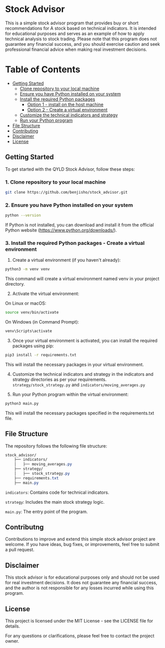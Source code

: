 # Stock Advisor

This is a simple stock advisor program that provides buy or short recommendations for A stock based on technical indicators.
It is intended for educational purposes and serves as an example of how to apply technical analysis to stock trading.
Please note that this program does not guarantee any financial success, and you should exercise caution and seek professional financial advice when making real investment decisions.

# Table of Contents
- [Getting Started](#getting-started)
    - [Clone repository to your local machine](#1-clone-repository-to-your-local-machine)
    - [Ensure you have Python installed on your system](#2-ensure-you-have-python-installed-on-your-system)
    - [Install the required Python packages](#3-install-the-required-python-packages)
        - [Option 1 - install on the host machine](#option-1---install-on-the-host-machine)
        - [Option 2 - Create a virtual environment](#option-2---create-a-virtual-environment)
    - [Customize the technical indicators and strategy](#4-customize-the-technical-indicators-and-strategy)
    - [Run your Python program](#5-run-your-python-program)
- [File Structure](#file-structure)
- [Contributing](#contributing)
- [Disclaimer](#disclaimer)
- [License](#license)

## Getting Started
To get started with the QYLD Stock Advisor, follow these steps:

### 1. Clone repository to your local machine
```bash
git clone https://github.com/benjisho/stock_advisor.git
```
### 2. Ensure you have Python installed on your system
```bash
python --version
```
If Python is not installed, you can download and install it from the official Python website (https://www.python.org/downloads/).

### 3. Install the required Python packages - Create a virtual environment
1. Create a virtual environment (if you haven't already):
```bash
python3 -m venv venv
```
This command will create a virtual environment named venv in your project directory.

2. Activate the virtual environment:

On Linux or macOS:
```bash
source venv/bin/activate
```
On Windows (in Command Prompt):
```bash
venv\Scripts\activate
```
3. Once your virtual environment is activated, you can install the required packages using pip:
```bash
pip3 install -r requirements.txt
```
This will install the necessary packages in your virtual environment.

4. Customize the technical indicators and strategy in the indicators and strategy directories as per your requirements.
`strategy/stock_strategy.py` and `indicators/moving_averages.py`

5. Run your Python program within the virtual environment:
```bash
python3 main.py
```
This will install the necessary packages specified in the requirements.txt file.

## File Structure
The repository follows the following file structure:

```css
stock_advisor/
    ├── indicators/
    │   ├── moving_averages.py
    ├── strategy/
    │   ├── stock_strategy.py
    ├── requirements.txt
    ├── main.py
```

`indicators`: Contains code for technical indicators.

`strategy`: Includes the main stock strategy logic.

`main.py`: The entry point of the program.

## Contributng
Contributions to improve and extend this simple stock advisor project are welcome. If you have ideas, bug fixes, or improvements, feel free to submit a pull request.

## Disclaimer
This stock advisor is for educational purposes only and should not be used for real investment decisions. It does not guarantee any financial success, and the author is not responsible for any losses incurred while using this program.

## License
This project is licensed under the MIT License - see the LICENSE file for details.

For any questions or clarifications, please feel free to contact the project owner.
